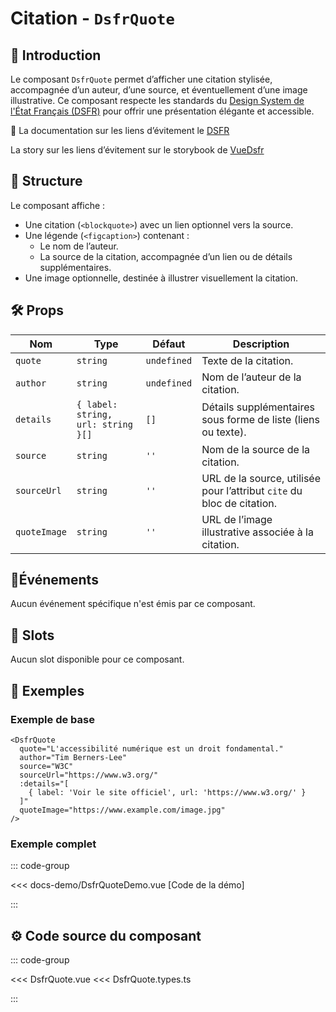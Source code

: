 # Citation - `DsfrQuote`

## 🌟 Introduction

Le composant `DsfrQuote` permet d’afficher une citation stylisée, accompagnée d’un auteur, d’une source, et éventuellement d’une image illustrative. Ce composant respecte les standards du [Design System de l'État Français (DSFR)](https://www.systeme-de-design.gouv.fr/) pour offrir une présentation élégante et accessible.

🏅 La documentation sur les liens d’évitement le [DSFR](https://www.systeme-de-design.gouv.fr/elements-d-interface/composants/citation)

<VIcon name="vi-file-type-storybook" /> La story sur les liens d’évitement sur le storybook de [VueDsfr](https://storybook.vue-ds.fr/?path=/docs/composants-dsfrquote--docs)

## 📐 Structure

Le composant affiche :

- Une citation (`<blockquote>`) avec un lien optionnel vers la source.
- Une légende (`<figcaption>`) contenant :
  - Le nom de l’auteur.
  - La source de la citation, accompagnée d’un lien ou de détails supplémentaires.
- Une image optionnelle, destinée à illustrer visuellement la citation.

## 🛠️ Props

| Nom          | Type                              | Défaut       | Description                                                                 |
|--------------|-----------------------------------|--------------|-----------------------------------------------------------------------------|
| `quote`      | `string`                          | `undefined`  | Texte de la citation.                                                      |
| `author`     | `string`                          | `undefined`  | Nom de l’auteur de la citation.                                            |
| `details`    | `{ label: string, url: string }[]`| `[]`         | Détails supplémentaires sous forme de liste (liens ou texte).              |
| `source`     | `string`                          | `''`         | Nom de la source de la citation.                                           |
| `sourceUrl`  | `string`                          | `''`         | URL de la source, utilisée pour l’attribut `cite` du bloc de citation.     |
| `quoteImage` | `string`                          | `''`         | URL de l’image illustrative associée à la citation.                        |

## 📡Événements

Aucun événement spécifique n'est émis par ce composant.

## 🧩 Slots

Aucun slot disponible pour ce composant.

## 📝 Exemples

### Exemple de base

```vue
<DsfrQuote
  quote="L'accessibilité numérique est un droit fondamental."
  author="Tim Berners-Lee"
  source="W3C"
  sourceUrl="https://www.w3.org/"
  :details="[
    { label: 'Voir le site officiel', url: 'https://www.w3.org/' }
  ]"
  quoteImage="https://www.example.com/image.jpg"
/>
```

### Exemple complet

::: code-group

<Story data-title="Démo" min-h="120px">
  <DsfrQuoteDemo />
</Story>

<<< docs-demo/DsfrQuoteDemo.vue [Code de la démo]

:::

## ⚙️ Code source du composant

::: code-group

<<< DsfrQuote.vue
<<< DsfrQuote.types.ts

:::

<script setup lang="ts">
import DsfrQuoteDemo from './docs-demo/DsfrQuoteDemo.vue'
</script>
